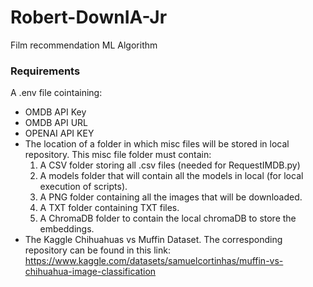 # Robert-DownIA-Jr
Film recommendation ML Algorithm

### Requirements
A .env file cointaining:
- OMDB API Key
- OMDB API URL
- OPENAI API KEY
- The location of a folder in which misc files will be stored in local repository. This misc file folder must contain:
  1. A CSV folder storing all .csv files (needed for RequestIMDB.py)
  2. A models folder that will contain all the models in local (for local execution of scripts).
  3. A PNG folder containing all the images that will be downloaded.
  4. A TXT folder containing TXT files.
  5. A ChromaDB folder to contain the local chromaDB to store the embeddings. 
- The Kaggle Chihuahuas vs Muffin Dataset. The corresponding repository can be found in this
  link: https://www.kaggle.com/datasets/samuelcortinhas/muffin-vs-chihuahua-image-classification